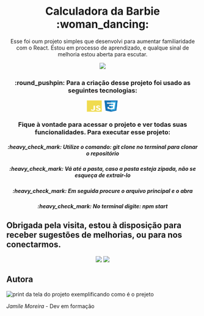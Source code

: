 
<div align="center">
<h1>Calculadora da Barbie :woman_dancing:</h1>
</div>

<div align="center">
<p>
  Esse foi oum projeto simples que desenvolvi para aumentar familiaridade com o React. Estou em processo de aprendizado, e qualque sinal de melhoria estou aberta para escutar. 
</p>
</div>

<div align="center">
<img src="https://github.com/jamile-moreira/Calculadora-Barbie/assets/102548113/f19df82e-7d1f-499b-bc17-67a185095c4e"/>
  
</div>

<div align="center" valign="top"> 
  <h3>:round_pushpin: Para a criação desse projeto foi usado as seguintes tecnologias:</h3>
  <img align="center" alt="Js" height="30" width="40" src="https://raw.githubusercontent.com/devicons/devicon/master/icons/javascript/javascript-plain.svg">
  <img align="center" alt="CSS" height="30" width="40" src="https://raw.githubusercontent.com/devicons/devicon/master/icons/css3/css3-original.svg">
</div>

<div align="center">
<h3>Fique à vontade para acessar o projeto e ver todas suas funcionalidades. Para executar esse projeto: </h3>
  
 <h5>:heavy_check_mark: Utilize o comando: <i>git clone</i> no terminal para clonar o repositório</h5>
 <h5>:heavy_check_mark: Vá até a pasta, caso a pasta esteja zipada, não se esqueça de extrair-lo</h5>
 <h5>:heavy_check_mark: Em seguida procure o arquivo principal e o abra</h5>
 <h5>:heavy_check_mark: No terminal digite: npm start</h5>
  
</div>

<div>
  <h2>Obrigada pela visita, estou à disposição para receber sugestões de melhorias, ou para nos conectarmos. </h2>
</div>
<div align="center">
  <a href="https://www.linkedin.com/in/jamile-moreira/" target="_blank"><img src="https://img.shields.io/badge/-LinkedIn-%230077B5?style=for-the-badge&logo=linkedin&logoColor=white" target="_blank"></a> 
  <a href="mailto:jamile.moreira2310@gmail.com"><img src="https://img.shields.io/badge/-Gmail-%23333?style=for-the-badge&logo=gmail&logoColor=white" target="_blank"></a>
 </div>

 <div>
   <h2>Autora</h2>
   <img alt="print da tela do projeto exemplificando como é o prejeto" height="80" width=
"60"
  src="./ImagensPrint/IMG_2262.png">
   <p><i>Jamile Moreira</i> - Dev em formação</p>


 </div>
</div>

